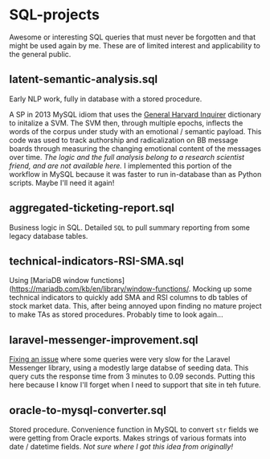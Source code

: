 # SQL-projects

Awesome or interesting SQL queries that must never be forgotten and that might be used again by me. These are of limited interest and applicability to the general public.


## latent-semantic-analysis.sql

Early NLP work, fully in database with a stored procedure.

A SP in 2013 MySQL idiom that uses the [General Harvard Inquirer](http://www.wjh.harvard.edu/~inquirer/j1_1/manual/) dictionary to initalize a SVM. The SVM then, through multiple epochs, inflects the words of the corpus under study with an emotional / semantic payload. This code was used to track authorship and radicalization on BB message boards through measuring the changing emotional content of the messages over time. *The logic and the full analysis belong to a research scientist friend, and are not available here.* I implemented this portion of the workflow in MySQL because it was faster to run in-database than as Python scripts. Maybe I'll need it again!

## aggregated-ticketing-report.sql

Business logic in SQL. Detailed `SQL` to pull summary reporting from some legacy database tables.

## technical-indicators-RSI-SMA.sql

Using [MariaDB window functions](https://mariadb.com/kb/en/library/window-functions/. Mocking up some technical indicators to quickly add SMA and RSI columns to db tables of stock market data. This, after being annoyed upon finding no mature project to make TAs as stored procedures. Probably time to look again...

## laravel-messenger-improvement.sql

[Fixing an issue](https://github.com/cmgmyr/laravel-messenger/issues/280) where some queries were very slow for the Laravel Messenger library, using a modestly large databse of seeding data. This query cuts the response time from 3 minutes to 0.09 seconds. Putting this here because I know I'll forget when I need to support that site in teh future.

## oracle-to-mysql-converter.sql

Stored procedure. Convenience function in MySQL to convert `str` fields we were getting from Oracle exports. Makes strings of various formats into date / datetime fields. *Not sure where I got this idea from originally!*